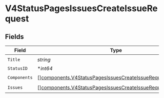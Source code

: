 # V4StatusPagesIssuesCreateIssueRequest


## Fields

| Field                                                                                                                                    | Type                                                                                                                                     | Required                                                                                                                                 | Description                                                                                                                              |
| ---------------------------------------------------------------------------------------------------------------------------------------- | ---------------------------------------------------------------------------------------------------------------------------------------- | ---------------------------------------------------------------------------------------------------------------------------------------- | ---------------------------------------------------------------------------------------------------------------------------------------- |
| `Title`                                                                                                                                  | *string*                                                                                                                                 | :heavy_check_mark:                                                                                                                       | N/A                                                                                                                                      |
| `StatusID`                                                                                                                               | **int64*                                                                                                                                 | :heavy_minus_sign:                                                                                                                       | N/A                                                                                                                                      |
| `Components`                                                                                                                             | [][components.V4StatusPagesIssuesCreateIssueRequestComponent](../../models/components/v4statuspagesissuescreateissuerequestcomponent.md) | :heavy_check_mark:                                                                                                                       | N/A                                                                                                                                      |
| `Issues`                                                                                                                                 | [][components.V4StatusPagesIssuesCreateIssueRequestIssue](../../models/components/v4statuspagesissuescreateissuerequestissue.md)         | :heavy_check_mark:                                                                                                                       | N/A                                                                                                                                      |